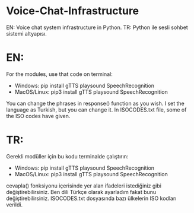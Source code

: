 # Voice-Chat-Infrastructure
EN: Voice chat system infrastructure in Python.  TR: Python ile sesli sohbet sistemi altyapısı.

# EN:  
For the modules, use that code on terminal:  
- Windows: pip install gTTS playsound SpeechRecognition  
- MacOS/Linux: pip3 install gTTS playsound SpeechRecognition  

You can change the phrases in response() function as you wish. I set the language as Turkish, but you can change it. In ISOCODES.txt file, some of the ISO codes have given.  

# TR:  
Gerekli modüller için bu kodu terminalde çalıştırın:  
- Windows: pip install gTTS playsound SpeechRecognition  
- MacOS/Linux: pip3 install gTTS playsound SpeechRecognition

cevapla() fonksiyonu içerisinde yer alan ifadeleri istediğiniz gibi değiştirebilirsiniz. Ben dili Türkçe olarak ayarladım fakat bunu değiştirebilirsiniz. ISOCODES.txt dosyasında bazı ülkelerin ISO kodları verildi.  
